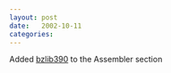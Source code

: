```yaml
---
layout: post
date:   2002-10-11
categories:
---
```

Added <a href="asm/bzlib390">bzlib390</a> to the Assembler section
